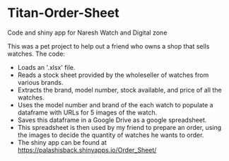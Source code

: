 # Titan-Order-Sheet
Code and shiny app for Naresh Watch and Digital zone

This was a pet project to help out a friend who owns a shop that sells watches. The code:

- Loads an '.xlsx' file.
- Reads a stock sheet provided by the wholeseller of watches from various brands.
- Extracts the brand, model number, stock available, and price of all the watches.
- Uses the model number and brand of the each watch to populate a dataframe with URLs for 5 images of the watch.
- Saves this dataframe in a Google Drive as a google spreadsheet.
- This spreadsheet is then used by my friend to prepare an order, using the images to decide the quantity of watches he wants to order.
- The shiny app can be found at https://palashisback.shinyapps.io/Order_Sheet/


